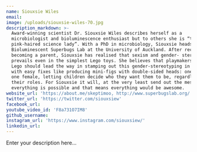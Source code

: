 ```yaml
---
name: Siouxsie Wiles
email:
image: /uploads/siouxsie-wiles-70.jpg
description_markdown: >-
  Award-winning scientist Dr. Siouxsie Wiles describes herself as a
  microbiologist and bioluminescence enthusiast but to others she is “that
  pink-haired science lady”. With a PhD in microbiology, Siouxsie heads up the
  Bioluminescent Superbugs Lab at the University of Auckland. After recently
  becoming a parent, Siouxsie has realised that sexism and gender- stereotyping
  prevails even in the simplest Lego toys. She believes that playmakers like
  Lego should lead the way in stamping out this gender-stereotyping in toys,
  with easy fixes like producing mini-figs with double-sided heads: one male,
  one female, letting children decide who they want them to be, regardless of
  their roles. For Siouxsie it will, at the very least send out the message that
  everything is possible and that means everything would be awesome.
website_url: 'https://about.me/skeptimoo, http://www.superbugslab.org/'
twitter_url: 'https://twitter.com/siouxsiew'
facebook_url:
youtube_video_id: 'F8a731O7IM8'
github_username:
instagram_url: 'https://www.instagram.com/siouxsiew/'
linkedin_url:
---
```


Enter your description here...
